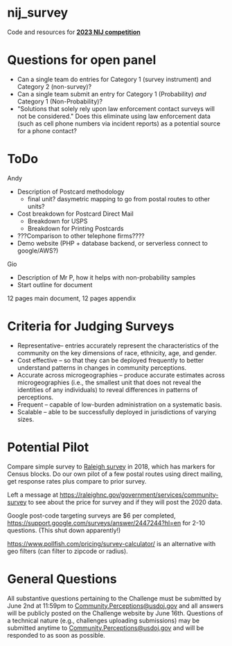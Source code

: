 # nij_survey

Code and resources for **[2023 NIJ competition](https://nij.ojp.gov/funding/innovations-measuring-community-perceptions-challenge)**

# Questions for open panel

 - Can a single team do entries for Category 1 (survey instrument) and Category 2 (non-survey)?
 - Can a single team submit an entry for Category 1 (Probability) *and* Category 1 (Non-Probability)?
 - "Solutions that solely rely upon law enforcement contact surveys will not be considered." Does this eliminate using law enforcement data (such as cell phone numbers via incident reports) as a potential source for a phone contact?

# ToDo

Andy

 - Description of Postcard methodology
   - final unit? dasymetric mapping to go from postal routes to other units?
 - Cost breakdown for Postcard Direct Mail
   - Breakdown for USPS
   - Breakdown for Printing Postcards
 - ???Comparison to other telephone firms????
 - Demo website (PHP + database backend, or serverless connect to google/AWS?)

Gio

 - Description of Mr P, how it helps with non-probability samples
 - Start outline for document

12 pages main document, 12 pages appendix

# Criteria for Judging Surveys

 - Representative– entries accurately represent the characteristics of the community on the key dimensions of race, ethnicity, age, and gender.
 - Cost effective – so that they can be deployed frequently to better understand patterns in changes in community perceptions.
 - Accurate across microgeographies – produce accurate estimates across microgeographies (i.e., the smallest unit that does not reveal the identities of any individuals) to reveal differences in patterns of perceptions.
 - Frequent – capable of low-burden administration on a systematic basis.
 - Scalable – able to be successfully deployed in jurisdictions of varying sizes.

# Potential Pilot

Compare simple survey to [Raleigh survey](https://data-ral.opendata.arcgis.com/datasets/community-survey-fy18/explore) in 2018, which has markers for Census blocks. Do our own pilot of a few postal routes using direct mailing, get response rates plus compare to prior survey.

Left a message at https://raleighnc.gov/government/services/community-survey to see about the price for survey and if they will post the 2020 data.

Google post-code targeting surveys are $6 per completed, https://support.google.com/surveys/answer/2447244?hl=en for 2-10 questions. (This shut down apparently!)

https://www.pollfish.com/pricing/survey-calculator/ is an alternative with geo filters (can filter to zipcode or radius).

# General Questions

All substantive questions pertaining to the Challenge must be submitted by June 2nd at 11:59pm to Community.Perceptions@usdoj.gov and all answers will be publicly posted on the Challenge website by June 16th. Questions of a technical nature (e.g., challenges uploading submissions) may be submitted anytime to Community.Perceptions@usdoj.gov and will be responded to as soon as possible.